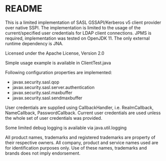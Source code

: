 # README

This is a limited implementation of SASL GSSAPI/Kerberos v5 client provider over native SSPI.
The implementation is limited to the usage of the current/specified user credentials for LDAP client connections.
JPMS is required, implementation was tested on OpenJDK 11.
The only external runtime dependency is JNA. 

Licensed under the Apache License, Version 2.0

Simple usage example is available in ClientTest.java
 
Following configuration properties are implemented:
* javax.security.sasl.qop
* javax.security.sasl.server.authentication
* javax.security.sasl.maxbuffer
* javax.security.sasl.sendmaxbuffer

User credentials are supplied using CallbackHandler, i.e. RealmCallback, NameCallback, PasswordCallback.
Current user credentials are used unless the whole set of user credentials was provided.

Some limited debug logging is available via java.util.logging

All product names, trademarks and registered trademarks are property of their respective owners.
All company, product and service names used are for identification purposes only.
Use of these names, trademarks and brands does not imply endorsement.
